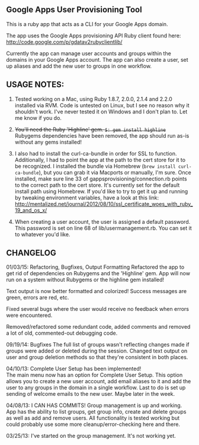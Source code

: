 Google Apps User Provisioning Tool
---------------------------------------

This is a ruby app that acts as a CLI for your Google Apps domain.

The app uses the Google Apps provisioning API Ruby client found here: http://code.google.com/p/gdatav2rubyclientlib/

Currently the app can manage user accounts and groups within the domains in your Google Apps account. The app can also
create a user, set up aliases and add the new user to groups in one workflow.


USAGE NOTES:
-------------

1.	Tested working on a Mac, using Ruby 1.8.7, 2.0.0, 2.1.4 and 2.2.0 installed via RVM. Code is untested on Linux, but I see no reason why it shouldn't work. I've never tested it on Windows and I don't plan to. Let me know if you do.

2.	~~You'll need the Ruby 'Highline' gem. `$: gem install highline`~~ Rubygems dependencies have been removed, the app should run as-is without any gems installed!

3.	I also had to install the curl-ca-bundle in order for SSL to function. Additionally, I had to point the app at the path to the cert store for it to be recognized. I installed the bundle via Homebrew (`brew install curl-ca-bundle`), but you can grab it via Macports or manually, I'm sure. Once installed, make sure line 33 of gappsprovisioning/connection.rb points to the correct path to the cert store. It's currently set for the default install path using Homebrew. If you'd like to try to get it up and running by tweaking environment variables, have a look at this link: http://mentalized.net/journal/2012/08/10/ssl_certificate_woes_with_ruby_19_and_os_x/

4.	When creating a user account, the user is assigned a default password. This password is set on line 68 of lib/usermanagement.rb. You can set it to whatever you'd like.



CHANGELOG
------------

01/03/15: Refactoring, Bugfixes, Output Formatting
Refactored the app to get rid of dependencies on Rubygems and the 'Highline' gem. App will now run on a system without Rubygems or the highline gem installed!

Text output is now better formatted and colorized! Success messages are green, errors are red, etc.

Fixed several bugs where the user would receive no feedback when errors were encountered.

Removed/refactored some redundant code, added comments and removed a lot of old, commented-out debugging code.

09/19/14: Bugfixes
The full list of groups wasn't reflecting changes made if groups were added or deleted during the session. Changed text output on user and group deletion methods so that they're consistent in both places.

04/10/13: Complete User Setup has been implemented!  
The main menu now has an option for Complete User Setup. This option allows you to create a new user account, add email aliases to it and add the user to any groups in the domain in a single workflow. Last to do is set up sending of welcome
emails to the new user. Maybe later in the week.

04/08/13: I CAN HAS COMMITS! Group management is up and working. App has the ability to list groups, get group info, create and delete groups as well as add and remove users. All functionality is 
tested working but could probably use some more cleanup/error-checking here and there.


03/25/13: I've started on the group management. It's not working yet. 
